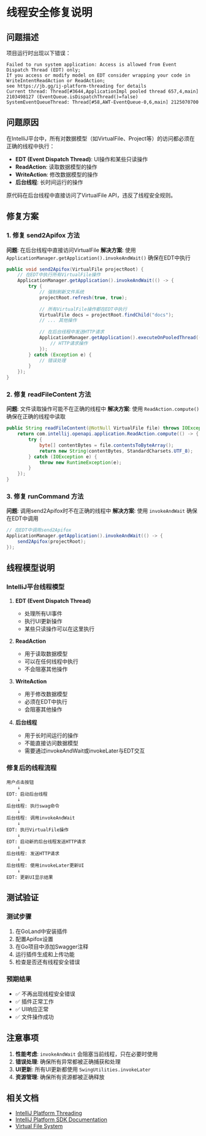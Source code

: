# 线程安全修复说明

## 问题描述

项目运行时出现以下错误：
```
Failed to run system application: Access is allowed from Event Dispatch Thread (EDT) only; 
If you access or modify model on EDT consider wrapping your code in WriteIntentReadAction or ReadAction; 
see https://jb.gg/ij-platform-threading for details
Current thread: Thread[#3644,ApplicationImpl pooled thread 657,4,main] 2103498127 (EventQueue.isDispatchThread()=false)
SystemEventQueueThread: Thread[#58,AWT-EventQueue-0,6,main] 2125070700
```

## 问题原因

在IntelliJ平台中，所有对数据模型（如VirtualFile、Project等）的访问都必须在正确的线程中执行：
- **EDT (Event Dispatch Thread)**: UI操作和某些只读操作
- **ReadAction**: 读取数据模型的操作
- **WriteAction**: 修改数据模型的操作
- **后台线程**: 长时间运行的操作

原代码在后台线程中直接访问了VirtualFile API，违反了线程安全规则。

## 修复方案

### 1. 修复 send2Apifox 方法

**问题**: 在后台线程中直接访问VirtualFile
**解决方案**: 使用 `ApplicationManager.getApplication().invokeAndWait()` 确保在EDT中执行

```java
public void send2Apifox(VirtualFile projectRoot) {
    // 在EDT中执行所有VirtualFile操作
    ApplicationManager.getApplication().invokeAndWait(() -> {
        try {
            // 强制刷新文件系统
            projectRoot.refresh(true, true);
            
            // 所有VirtualFile操作都在EDT中执行
            VirtualFile docs = projectRoot.findChild("docs");
            // ... 其他操作
            
            // 在后台线程中发送HTTP请求
            ApplicationManager.getApplication().executeOnPooledThread(() -> {
                // HTTP请求操作
            });
        } catch (Exception e) {
            // 错误处理
        }
    });
}
```

### 2. 修复 readFileContent 方法

**问题**: 文件读取操作可能不在正确的线程中
**解决方案**: 使用 `ReadAction.compute()` 确保在正确的线程中读取

```java
public String readFileContent(@NotNull VirtualFile file) throws IOException {
    return com.intellij.openapi.application.ReadAction.compute(() -> {
        try {
            byte[] contentBytes = file.contentsToByteArray();
            return new String(contentBytes, StandardCharsets.UTF_8);
        } catch (IOException e) {
            throw new RuntimeException(e);
        }
    });
}
```

### 3. 修复 runCommand 方法

**问题**: 调用send2Apifox时不在正确的线程中
**解决方案**: 使用 `invokeAndWait` 确保在EDT中调用

```java
// 在EDT中调用send2Apifox
ApplicationManager.getApplication().invokeAndWait(() -> {
    send2Apifox(projectRoot);
});
```

## 线程模型说明

### IntelliJ平台线程模型

1. **EDT (Event Dispatch Thread)**
   - 处理所有UI事件
   - 执行UI更新操作
   - 某些只读操作可以在这里执行

2. **ReadAction**
   - 用于读取数据模型
   - 可以在任何线程中执行
   - 不会阻塞其他操作

3. **WriteAction**
   - 用于修改数据模型
   - 必须在EDT中执行
   - 会阻塞其他操作

4. **后台线程**
   - 用于长时间运行的操作
   - 不能直接访问数据模型
   - 需要通过invokeAndWait或invokeLater与EDT交互

### 修复后的线程流程

```
用户点击按钮
    ↓
EDT: 启动后台线程
    ↓
后台线程: 执行swag命令
    ↓
后台线程: 调用invokeAndWait
    ↓
EDT: 执行VirtualFile操作
    ↓
EDT: 启动新的后台线程发送HTTP请求
    ↓
后台线程: 发送HTTP请求
    ↓
后台线程: 使用invokeLater更新UI
    ↓
EDT: 更新UI显示结果
```

## 测试验证

### 测试步骤
1. 在GoLand中安装插件
2. 配置Apifox设置
3. 在Go项目中添加Swagger注释
4. 运行插件生成和上传功能
5. 检查是否还有线程安全错误

### 预期结果
- ✅ 不再出现线程安全错误
- ✅ 插件正常工作
- ✅ UI响应正常
- ✅ 文件操作成功

## 注意事项

1. **性能考虑**: `invokeAndWait` 会阻塞当前线程，只在必要时使用
2. **错误处理**: 确保所有异常都被正确捕获和处理
3. **UI更新**: 所有UI更新都使用 `SwingUtilities.invokeLater`
4. **资源管理**: 确保所有资源都被正确释放

## 相关文档

- [IntelliJ Platform Threading](https://jb.gg/ij-platform-threading)
- [IntelliJ Platform SDK Documentation](https://plugins.jetbrains.com/docs/intellij/general-threading-rules.html)
- [Virtual File System](https://plugins.jetbrains.com/docs/intellij/virtual-file-system.html) 